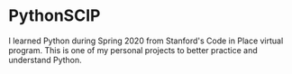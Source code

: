 # PythonSCIP
I learned Python during Spring 2020 from Stanford's Code in Place virtual program. This is one of my personal projects to better practice and understand Python.
